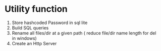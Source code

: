 # Utility function
1. Store hashcoded Password in sql lite
2. Build SQL queries
3. Rename all files/dir at a given path ( reduce file/dir name length for del in windows)
4. Create an Http Server
